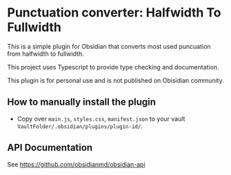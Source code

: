 # Punctuation converter: Halfwidth To Fullwidth

This is a simple plugin for Obsidian that converts most used puncuation from halfwidth to fullwidth.

This project uses Typescript to provide type checking and documentation.

This plugin is for personal use and is not published on Obisidian community.  


## How to manually install the plugin
- Copy over `main.js`, `styles.css`, `manifest.json` to your vault `VaultFolder/.obsidian/plugins/plugin-id/`.

## API Documentation

See https://github.com/obsidianmd/obsidian-api
